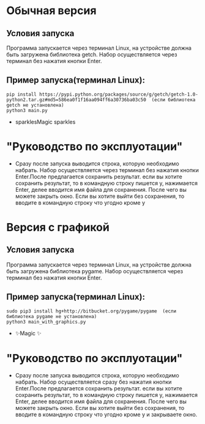 # Обычная версия
## Условия запуска

Программа запускается через терминал Linux, на устройстве должна быть загружена библиотека getch.
Набор осуществляется через терминал без нажатия кнопки Enter.
## Пример запуска(терминал Linux):

```git clone https://github.com/timDVN/python_review1.git
pip install https://pypi.python.org/packages/source/g/getch/getch-1.0-python2.tar.gz#md5=586ea0f1f16aa094ff6a30736ba03c50  (если библиотека getch не установлена)
python3 main.py
```
- sparklesMagic sparkles

# "Руководство по эксплуотации"

- Сразу после запуска выводится строка, которую необходимо набрать. Набор осуществляется через терминал без нажатия кнопки Enter.После предлагается сохранить результат. если вы хотите сохранить результат, то в командную строку пишется y, нажимается Enter, делее вводится имя файла для сохранения. После чего вы можете закрыть окно. Если вы хотите выйти без сохранения, то вводите в командную строку что угодно кроме y

# Версия с графикой
## Условия запуска

Программа запускается через терминал Linux, на устройстве должна быть загружена библиотека pygame.
Набор осуществляется через терминал без нажатия кнопки Enter.
## Пример запуска(терминал Linux):

```git clone https://github.com/timDVN/python_review1.git
sudo pip3 install hg+http://bitbucket.org/pygame/pygame  (если библиотека pygame не установлена)
python3 main_with_graphics.py
```
- ✨Magic ✨

# "Руководство по эксплуотации"

- Сразу после запуска выводится строка, которую необходимо набрать. Набор осуществляется сразу без нажатия кнопки Enter.После предлагается сохранить результат. если вы хотите сохранить результат, то в командную строку пишется y, нажимается Enter, делее вводится имя файла для сохранения. После чего вы можете закрыть окно. Если вы хотите выйти без сохранения, то вводите в командную строку что угодно кроме y и закрываете окно.
